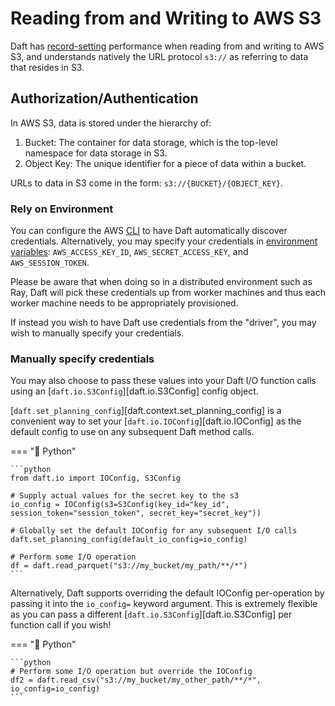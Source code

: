 # Reading from and Writing to AWS S3

Daft has [record-setting](https://www.daft.ai/blog/announcing-daft-02) performance when reading from and writing to AWS S3, and understands natively the URL protocol `s3://` as referring to data that resides in S3.

## Authorization/Authentication

In AWS S3, data is stored under the hierarchy of:

1. Bucket: The container for data storage, which is the top-level namespace for data storage in S3.
2. Object Key: The unique identifier for a piece of data within a bucket.

URLs to data in S3 come in the form: `s3://{BUCKET}/{OBJECT_KEY}`.

### Rely on Environment

You can configure the AWS [CLI](https://docs.aws.amazon.com/cli/latest/userguide/cli-chap-configure.html) to have Daft automatically discover credentials. Alternatively, you may specify your credentials in [environment variables](https://docs.aws.amazon.com/cli/latest/userguide/cli-configure-envvars.html): `AWS_ACCESS_KEY_ID`, `AWS_SECRET_ACCESS_KEY`, and `AWS_SESSION_TOKEN`.

Please be aware that when doing so in a distributed environment such as Ray, Daft will pick these credentials up from worker machines and thus each worker machine needs to be appropriately provisioned.

If instead you wish to have Daft use credentials from the "driver", you may wish to manually specify your credentials.

### Manually specify credentials

You may also choose to pass these values into your Daft I/O function calls using an [`daft.io.S3Config`][daft.io.S3Config] config object.

[`daft.set_planning_config`][daft.context.set_planning_config] is a convenient way to set your [`daft.io.IOConfig`][daft.io.IOConfig] as the default config to use on any subsequent Daft method calls.

=== "🐍 Python"

    ```python
    from daft.io import IOConfig, S3Config

    # Supply actual values for the secret key to the s3
    io_config = IOConfig(s3=S3Config(key_id="key_id", session_token="session_token", secret_key="secret_key"))

    # Globally set the default IOConfig for any subsequent I/O calls
    daft.set_planning_config(default_io_config=io_config)

    # Perform some I/O operation
    df = daft.read_parquet("s3://my_bucket/my_path/**/*")
    ```

Alternatively, Daft supports overriding the default IOConfig per-operation by passing it into the `io_config=` keyword argument. This is extremely flexible as you can pass a different [`daft.io.S3Config`][daft.io.S3Config] per function call if you wish!

=== "🐍 Python"

    ```python
    # Perform some I/O operation but override the IOConfig
    df2 = daft.read_csv("s3://my_bucket/my_other_path/**/*", io_config=io_config)
    ```
